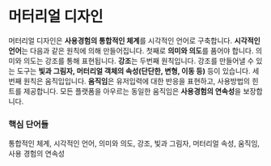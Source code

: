 # 머터리얼 디자인
머터리얼 디자인은 **사용경험의 통합적인 체계**를 시각적인 언어로 구축합니다. **시각적인 언어**는 다음과 같은 원칙에 의해 만들어집니다. 첫째로 **의미와 의도**를 품어야 합니다. 의미와 의도는 강조를 통해 표현됩니다. **강조**는 두번째 원칙입니다. 강조를 만들어낼 수 있는 도구는 **빛과 그림자, 머터리얼 객체의 속성(단단한, 변형, 이동 등)** 등이 있습니다. 세번째 원칙은 움직입입니다. **움직임**은 유저입력에 대한 반응을 표현하고, 사용방법의 힌트를 제공합니다. 모든 플랫폼을 아우르는 동일한 움직임은 **사용경험의 연속성**을 보장합니다.
<br>

### 핵심 단어들
통합적인 체계, 시각적인 언어, 의미와 의도, 강조, 빛과 그림자, 머터리얼 속성, 움직임, 사용 경험의 연속성
